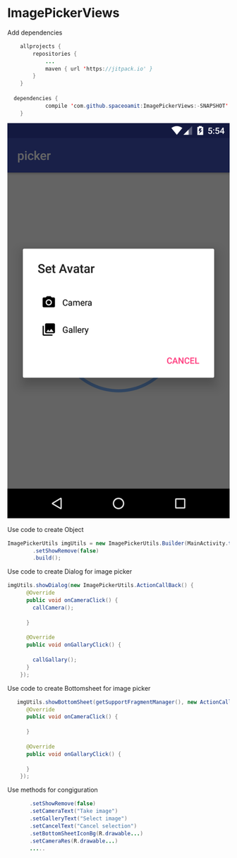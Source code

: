 # ImagePickerViews


Add dependencies
``` java
	allprojects {
		repositories {
			...
			maven { url 'https://jitpack.io' }
		}
	}

  dependencies {
	        compile 'com.github.spaceoamit:ImagePickerViews:-SNAPSHOT'
	}
```

![alt text](https://github.com/spaceoamit/ImagePickerViews/blob/master/device-2018-03-13-175408.png)


Use code to create Object
``` java
ImagePickerUtils imgUtils = new ImagePickerUtils.Builder(MainActivity.this)
        .setShowRemove(false)
        .build();
```     
  
  
  
Use code to create Dialog for image picker



``` java
imgUtils.showDialog(new ImagePickerUtils.ActionCallBack() {
      @Override
      public void onCameraClick() {
        callCamera();

      }

      @Override
      public void onGallaryClick() {

        callGallary();
      }
    });
```
    
    
Use code to create Bottomsheet for image picker
``` java
   imgUtils.showBottomSheet(getSupportFragmentManager(), new ActionCallBack() {
      @Override
      public void onCameraClick() {
        
      }

      @Override
      public void onGallaryClick() {

      }
    });
```
    
    
    
 Use methods for congiguration
 
 ``` java
        .setShowRemove(false)
        .setCameraText("Take image")
        .setGalleryText("Select image")
        .setCancelText("Cancel selection")
        .setBottomSheetIconBg(R.drawable...)
        .setCameraRes(R.drawable...)
        .....
```
        
        
 
